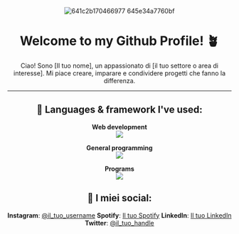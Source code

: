 <div align="center">

![641c2b170466977 645e34a7760bf](https://github.com/user-attachments/assets/b81e4adc-417c-4662-a161-4c46f1663461)

# Welcome to my Github Profile! 🪴

Ciao! Sono [Il tuo nome], un appassionato di [il tuo settore o area di interesse]. Mi piace creare, imparare e condividere progetti che fanno la differenza.

---

## 🔧 Languages & framework I've used:

 **Web development**<br><img src="https://skillicons.dev/icons?i=html,css,javascript,react,vite,nodejs,bootstrap,express,php" /><br>
 
 **General programming**<br><img src="https://skillicons.dev/icons?i=java,cpp,cs,c" /><br>
 
 **Programs**<br><img src="https://skillicons.dev/icons?i=git,github,figma,godot,pr,ps,unity,vscode,eclipse" /><br>

## 📲 I miei social:

**Instagram**: [@il_tuo_username](https://instagram.com/il_tuo_username)
**Spotify**: [Il tuo Spotify](https://open.spotify.com/user/il_tuo_username)
**LinkedIn**: [Il tuo LinkedIn](https://linkedin.com/in/il-tuo-username)
**Twitter**: [@il_tuo_handle](https://twitter.com/il_tuo_handle)

</div>


